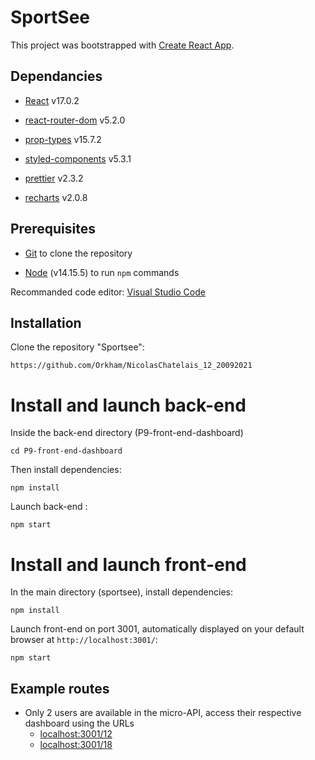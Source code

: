 # SportSee

This project was bootstrapped with [Create React App](https://github.com/facebook/create-react-app).

## Dependancies

- [React](https://reactjs.org/) v17.0.2

- [react-router-dom](https://reactrouter.com/web/guides/quick-start) v5.2.0

- [prop-types](https://www.npmjs.com/package/prop-types) v15.7.2

- [styled-components](https://styled-components.com/) v5.3.1

- [prettier](https://prettier.io/) v2.3.2

- [recharts](https://recharts.org/en-US) v2.0.8

## Prerequisites

- [Git](https://git-scm.com/) to clone the repository

- [Node](https://nodejs.org/en/) (v14.15.5) to run `npm` commands

Recommanded code editor: [Visual Studio Code](https://code.visualstudio.com/)

## Installation

Clone the repository "Sportsee":

`https://github.com/Orkham/NicolasChatelais_12_20092021`

# Install and launch back-end

Inside the back-end directory (P9-front-end-dashboard)

`cd P9-front-end-dashboard`

Then install dependencies:

`npm install`

Launch back-end :

`npm start`

# Install and launch front-end

In the main directory (sportsee), install dependencies:

`npm install`

Launch front-end on port 3001, automatically displayed on your default browser at `http://localhost:3001/`:

`npm start`

## Example routes

- Only 2 users are available in the micro-API, access their respective dashboard using the URLs
    - [localhost:3001/12](https://localhost:3001/12)
    - [localhost:3001/18](https://localhost:3001/18)
